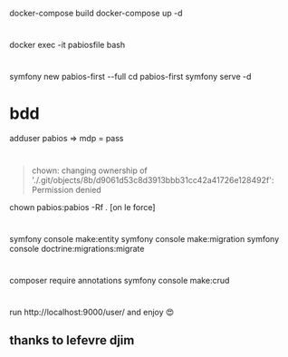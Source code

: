 docker-compose build
docker-compose up -d

#
docker exec -it pabiosfile bash

#
symfony new pabios-first --full
cd pabios-first
symfony serve -d

# bdd
adduser pabios
  => mdp = pass

# 
 > chown: changing ownership of './.git/objects/8b/d9061d53c8d3913bbb31cc42a41726e128492f': Permission denied

chown pabios:pabios -Rf .  [on le force]

#
symfony console make:entity
symfony console make:migration
symfony console doctrine:migrations:migrate

#
composer require annotations
symfony console make:crud
#
run http://localhost:9000/user/ and enjoy 😍


## thanks to lefevre djim 
 
